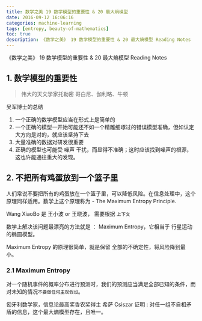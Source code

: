 ```yaml
---
title: 数学之美 19 数学模型的重要性 & 20 最大熵模型
date: 2016-09-12 16:06:16
categories: machine-learning
tags: [entropy, beauty-of-mathematics]
toc: true
description: 《数学之美》 19 数学模型的重要性 & 20 最大熵模型 Reading Notes
---
```


<script type="text/x-mathjax-config">
  MathJax.Hub.Config({
    extensions: ["tex2jax.js"],
    jax: ["input/TeX"],
    tex2jax: {
      inlineMath: [ ['$','$'], ['\\(','\\)'] ],
      displayMath: [ ['$$','$$']],
      processEscapes: true
    }
  });
</script>
<script type="text/javascript" src="https://cdn.mathjax.org/mathjax/latest/MathJax.js?config=TeX-AMS_HTML,http://myserver.com/MathJax/config/local/local.js">
</script>

《数学之美》 19 数学模型的重要性 & 20 最大熵模型 Reading Notes

## 1. 数学模型的重要性

> 伟大的天文学家托勒密
> 哥白尼、伽利略、牛顿


吴军博士的总结

 1. 一个正确的数学模型应当在形式上是简单的
 2. 一个正确的模型一开始可能还不如一个精雕细琢过的错误模型准确，但如认定大方向是对的，就应该坚持下去
 3. 大量准确的数据对研发很重要
 4. 正确的模型也可能受 噪声 干扰，而显得不准确；这时应该找到噪声的根源，这也许能通往重大的发现。

## 2. 不把所有鸡蛋放到一个篮子里

人们常说不要把所有的鸡蛋放在一个篮子里，可以降低风险。在信息处理中，这个原理同样适用。数学上这个原理称为 - The Maximum Entropy Principle.

Wang XiaoBo 是 王小波 or 王晓波， 需要根据 `上下文`

数学上解决该问题最漂亮的方法就是 ： Maximum Entropy，它相当于 行星运动的椭圆模型。

Maximum Entropy 的原理很简单，就是保留 全部的不确定性，将风险降到最小。

### 2.1 Maximum Entropy

 对一个随机事件的概率分布进行预测时，我们的预测应当满足全部已知的条件，而对未知的情况`不要做任何主观假设`。

匈牙利数学家，信息论最高奖香农奖得主 希萨 Csiszar 证明 : 对任一组不自相矛盾的信息，这个最大熵模型存在，且唯一。

